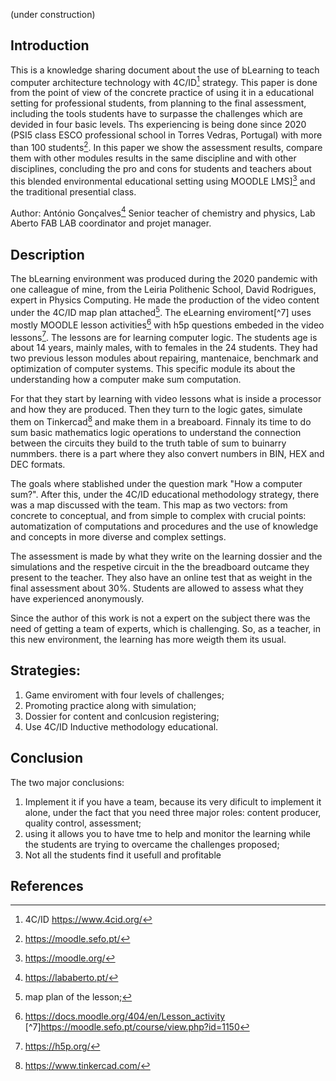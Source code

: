 (under construction)

## Introduction
This is a knowledge sharing document about the use of bLearning to teach computer architecture technology with 4C/ID[^1] strategy. This paper is done from the point of view of the concrete practice of using it in a educational setting for professional students, from planning to the final assessment, including the tools students have to surpasse the challenges which are devided in four basic levels. Ths experiencing is being done since 2020 (PSI5 class ESCO professional school in Torres Vedras, Portugal) with more than 100 students[^2]. In this paper we show the assessment results, compare them with other modules results in the same discipline and with other disciplines, concluding the pro and cons for students and teachers about this blended environmental educational setting using MOODLE LMS][^3] and the traditional presential class.

Author: António Gonçalves[^4] 
Senior teacher of chemistry and physics, Lab Aberto FAB LAB coordinator and projet manager. 

## Description
The bLearning environment was produced during the 2020 pandemic with one calleague of mine, from the Leiria Polithenic School, David Rodrigues, expert in Physics Computing. He made the production of the video content under the 4C/ID map plan attached[^5]. The eLearning enviroment[^7] uses mostly MOODLE lesson activities[^6]  with h5p questions embeded in the video lessons[^8]. The lessons are for learning computer logic. The students age is about 14 years, mainly males, with to females in the 24 students. They had two previous lesson modules about repairing, mantenaice, benchmark and optimization of computer systems. This specific module its about the understanding how a computer make sum computation. 

For that they start by learning with video lessons what is inside a processor and how they are produced. Then they turn to the logic gates, simulate them on Tinkercad[^9] and make them in a breaboard. Finnaly its time to do sum basic mathematics logic operations to understand the connection between the circuits they build to the truth table of sum to buinarry nummbers. there is a part where they also convert numbers in BIN, HEX and DEC formats.

The goals where stablished under the question mark "How a computer sum?". After this, under the 4C/ID educational methodology strategy, there was a map discussed with the team. This map as two vectors: from concrete to conceptual, and from simple to complex with crucial points: automatization of computations and procedures and the use of knowledge and concepts in more diverse and complex settings.

The assessment is made by what they write on the learning dossier and the simulations and the respetive circuit in the the breadboard outcame they present to the teacher. They also have an online test that as weight in the final assessment about 30%. Students are allowed to assess what they have experienced anonymously.

Since the author of this work is not a expert on the subject there was the need of getting a team of experts, which is challenging. So, as a teacher, in this new environment, the learning has more weigth them its usual.

## Strategies:
1. Game enviroment with four levels of challenges;
2. Promoting practice along with simulation;
3. Dossier for content and conlcusion registering;
4. Use 4C/ID Inductive methodology educational.

## Conclusion
The two major conclusions:
1. Implement it if you have a team, because its very dificult to implement it alone, under the fact that you need three major roles:
   content producer, quality control, assessment;
2. using it allows you to have tme to help and monitor the learning while the students are trying to overcame the challenges proposed;
3. Not all the students find it usefull and profitable

## References
[^1]:4C/ID https://www.4cid.org/
[^2]:https://moodle.sefo.pt/
[^3]:https://moodle.org/
[^4]:https://lababerto.pt/
[^5]:map plan of the lesson; 
[^6]:https://docs.moodle.org/404/en/Lesson_activity
[^7]https://moodle.sefo.pt/course/view.php?id=1150
[^8]:https://h5p.org/
[^9]:https://www.tinkercad.com/

